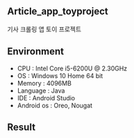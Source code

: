 ## Article_app_toyproject
기사 크롤링 앱 토이 프로젝트

## Environment
* CPU : Intel Core i5-6200U @ 2.30GHz  
* OS : Windows 10 Home 64 bit  
* Memory : 4096MB
* Language : Java
* IDE : Android Studio
* Android os : Oreo, Nougat

## Result

